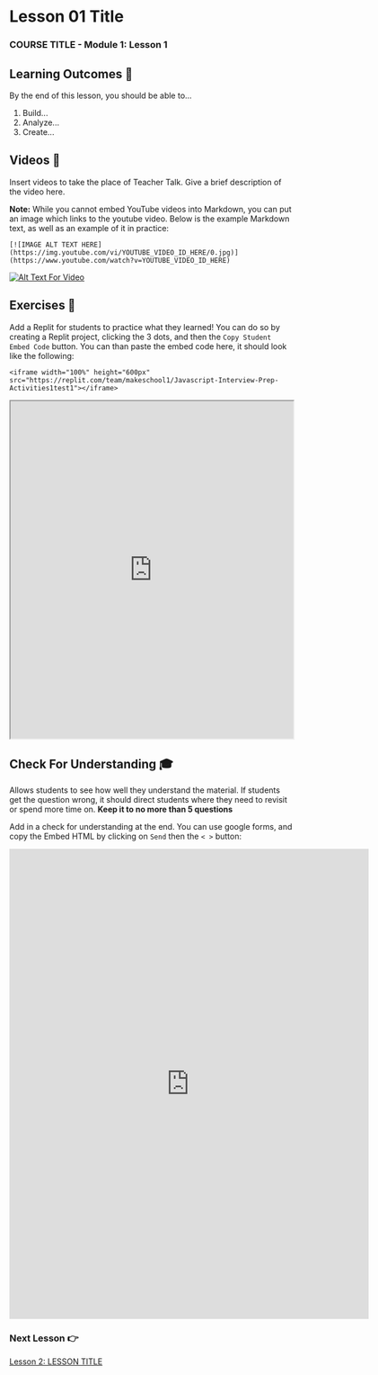 # Lesson 01 Title

### COURSE TITLE - Module 1: Lesson 1

## Learning Outcomes 💫

By the end of this lesson, you should be able to...

1. Build...
1. Analyze...
1. Create...

## Videos 🎥

Insert videos to take the place of Teacher Talk. Give a brief description of the video here.

**Note:** While you cannot embed YouTube videos into Markdown, you can put an image which links to the youtube video. Below is the example Markdown text, as well as an example of it in practice:

```
[![IMAGE ALT TEXT HERE](https://img.youtube.com/vi/YOUTUBE_VIDEO_ID_HERE/0.jpg)](https://www.youtube.com/watch?v=YOUTUBE_VIDEO_ID_HERE)
```

[![Alt Text For Video](https://img.youtube.com/vi/HHvvQI273ec/0.jpg)](https://www.youtube.com/watch?v=HHvvQI273ec)

## Exercises 💪

Add a Replit for students to practice what they learned! You can do so by creating a Replit project, clicking the 3 dots, and then the `Copy Student Embed Code` button. You can than paste the embed code here, it should look like the following:

```
<iframe width="100%" height="600px" src="https://replit.com/team/makeschool1/Javascript-Interview-Prep-Activities1test1"></iframe>
```

<iframe width="100%" height="600px" src="https://replit.com/team/makeschool1/Javascript-Interview-Prep-Activities1test1"></iframe>

## Check For Understanding 🎓

Allows students to see how well they understand the material. If students get the question wrong, it should direct students where they need to revisit or spend more time on. **Keep it to no more than 5 questions**


Add in a check for understanding at the end. You can use google forms, and copy the Embed HTML by clicking on `Send` then the `< >`  button:

<iframe src="https://docs.google.com/forms/d/e/1FAIpQLSdrLhFfbSd_KfCAcqca92hCq4GO_9f9Id7oXW3jdi-4CAvhXQ/viewform?embedded=true" width="640" height="836" frameborder="0" marginheight="0" marginwidth="0">Loading…</iframe>

### Next Lesson 👉

[Lesson 2: LESSON TITLE](/Module-01/Lesson-02.md)